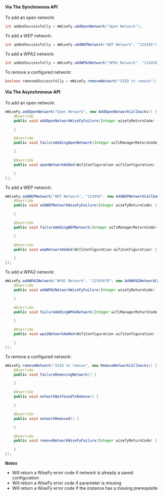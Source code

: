 #### Via The Synchronous API

To add an open network:

```java
int addedSuccessfully = mWiseFy.addOpenNetwork("Open Network");
```

To add a WEP network:

```java
int addedSuccessfully = mWiseFy.addWEPNetwork("WEP Network", "123456");
```

To add a WPA2 network:

```java
int addedSuccessfully = mWiseFy.addWPA2Network("WPA2 Network", "12345678");
```

To remove a configured network:

```java
boolean removedSuccessfully = mWiseFy.removeNetwork("SSID to remove");
```

#### Via The Asynchronous API

To add an open network:

```java
mWiseFy.addOpenNetwork("Open Network", new AddOpenNetworkCallbacks() {
    @Override
    public void addOpenNetworkWiseFyFailure(Integer wisefyReturnCode) {

    }

    @Override
    public void failureAddingOpenNetwork(Integer wifiManagerReturnCode) {

    }

    @Override
    public void openNetworkAdded(WifiConfiguration wifiConfiguration) {

    }
});
```

To add a WEP network:

```java
mWiseFy.addWEPNetwork("WEP Network", "123456", new AddWEPNetworkCallbacks() {
    @Override
    public void addWEPNetworkWiseFyFailure(Integer wisefyReturnCode) {

    }

    @Override
    public void failureAddingWEPNetwork(Integer wifiManagerReturnCode) {

    }

    @Override
    public void wepNetworkAdded(WifiConfiguration wifiConfiguration) {

    }
});
```

To add a WPA2 network:

```java
mWiseFy.addWPA2Network("WPA2 Network", "12345678", new AddWPA2NetworkCallbacks() {
    @Override
    public void addWPA2NetworkWiseFyFailure(Integer wisefyReturnCode) {

    }

    @Override
    public void failureAddingWPA2Network(Integer wifiManagerReturnCode) {

    }

    @Override
    public void wpa2NetworkAdded(WifiConfiguration wifiConfiguration) {

    }
});
```

To remove a configured network:

```java
mWiseFy.removeNetwork("SSID to remove", new RemoveNetworkCallbacks() {
    @Override
    public void failureRemovingNetwork() {

    }

    @Override
    public void networkNotFoundToRemove() {

    }

    @Override
    public void networkRemoved() {

    }

    @Override
    public void removeNetworkWiseFyFailure(Integer wisefyReturnCode) {

    }
});
```

***Notes***

- Will return a WiseFy error code if network is already a saved configuration
- Will return a WiseFy error code if parameter is missing
- Will return a WiseFy error code if the instance has a missing prerequisite